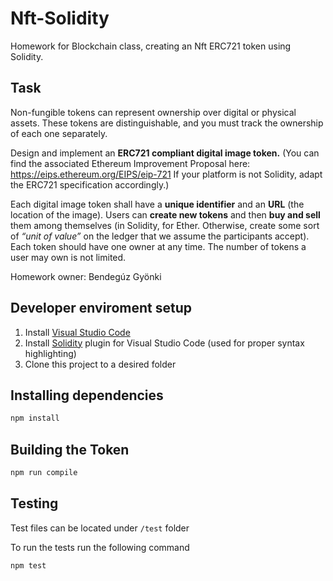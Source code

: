 # Nft-Solidity
 Homework for Blockchain class, creating an Nft ERC721 token using Solidity.

## Task

Non-fungible tokens can represent ownership over digital or physical assets. These tokens are distinguishable, and you must track the ownership of each one separately.

Design and implement an **ERC721 compliant digital image token.** (You can find the associated Ethereum Improvement Proposal here: https://eips.ethereum.org/EIPS/eip-721 If your platform is not Solidity, adapt the ERC721 specification accordingly.)

Each digital image token shall have a **unique identifier** and an **URL** (the location of the image). Users can **create new tokens** and then **buy and sell** them among themselves (in Solidity, for Ether. Otherwise, create some sort of *“unit of value”* on the ledger that we assume the participants accept). Each token should have one owner at any time. The number of tokens a user may own is not limited.

Homework owner: Bendegúz Gyönki

## Developer enviroment setup

1. Install [Visual Studio Code](https://code.visualstudio.com)
2. Install [Solidity](https://marketplace.visualstudio.com/items?itemName=JuanBlanco.solidity) plugin for Visual Studio Code (used for proper syntax highlighting)
3. Clone this project to a desired folder

## Installing dependencies

```bash
npm install
```

## Building the Token

```bash
npm run compile
```

## Testing

Test files can be located under `/test` folder

To run the tests run the following command

```bash
npm test
```